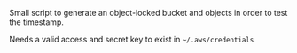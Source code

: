 Small script to generate an object-locked bucket and objects in order to test the timestamp.

Needs a valid access and secret key to exist in `~/.aws/credentials`
